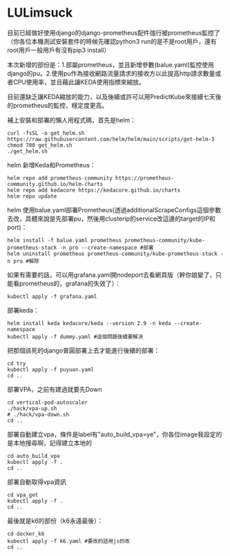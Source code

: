 # LULimsuck
目前已經做好使用django的django-prometheus配件強行被prometheus監控了（你各位本機測試安裝套件的時候先確認python3 run的是不是root用戶，還有root用戶一般用戶有沒有pip3 install）


本次新增的部份是：1.部屬prometheus，並且新增參數(balue.yaml)監控使用django的pu。2.使用pu作為接收網路流量請求的接收方以此提高http請求數量或者CPU使用率，並且藉此讓KEDA使用指標來縮放。


目前還缺乏讓KEDA縮放的能力，以及後續或許可以用PredictKube來接續七天後的prometheus的監控，穩定度更高。


補上安裝和部署的懶人用程式碼，首先是helm：
```
curl -fsSL -o get_helm.sh https://raw.githubusercontent.com/helm/helm/main/scripts/get-helm-3
chmod 700 get_helm.sh
./get_helm.sh
```


helm 新增Keda和Prometheus：
```
helm repo add prometheus-community https://prometheus-community.github.io/helm-charts
helm repo add kedacore https://kedacore.github.io/charts
helm repo update
```


helm 使用balue.yaml部署Prometheus(透過additionalScrapeConfigs這個參數去改，具體來說是先部署pu，然後用clusterip的service改這邊的target的IP和port)：
```
helm install -f balue.yaml prometheus prometheus-community/kube-prometheus-stack -n pro --create-namespace #部署
helm uninstall prometheus prometheus-community/kube-prometheus-stack -n pro #解除
```


如果有需要的話，可以用grafana.yaml開nodeport去看網頁版（幹你娘變了，只能看prometheus的，grafana的失效了）：
```
kubectl apply -f grafana.yaml
```


部署keda：
```
helm install keda kedacore/keda --version 2.9 -n keda --create-namespace
kubectl apply -f dummy.yaml #這個問題後續要解決
```


把那個該死的django普圓部署上去才能進行後續的部署：
```
cd try
kubectl apply -f puyuan.yaml
cd ..
```


部署VPA，之前有建過就要先Down
```
cd vertical-pod-autoscaler
./hack/vpa-up.sh
# ./hack/vpa-down.sh
cd ..
```


部署自動建立vpa，條件是label有"auto_build_vpa=ye"，你各位image我設定的是本地搜尋啊，記得建立本地的
```
cd auto_build_vpa
kubectl apply -f .
cd ..
```


部署自動取得vpa資訊
```
cd vpa_get
kubectl apply -f .
cd ..
```


最後就是k6的部份（k6永遠最後）：
```
cd docker_k6
kubectl apply -f k6.yaml #要改的話用js的改
cd ..
```
